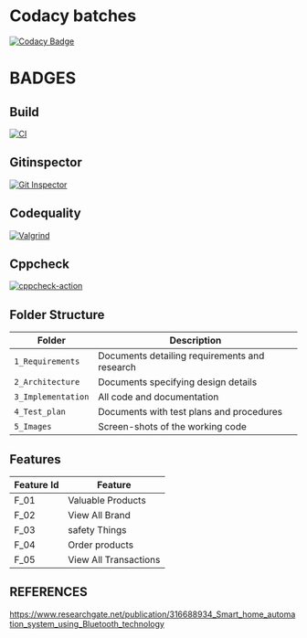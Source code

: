 # Codacy batches

[![Codacy Badge](https://app.codacy.com/project/badge/Grade/33f1b3529b8c4cda8b45d3c10df1d34c)](https://www.codacy.com/gh/gokulkannan-srec/M1_ProjectGoal_App/dashboard?utm_source=github.com&amp;utm_medium=referral&amp;utm_content=gokulkannan-srec/M1_ProjectGoal_App&amp;utm_campaign=Badge_Grade)

# BADGES
## Build
[![CI](https://github.com/gokulkannan-srec/M1_ProjectGoal_App/actions/workflows/build.yml/badge.svg)](https://github.com/gokulkannan-srec/M1_ProjectGoal_App/actions/workflows/build.yml)

## Gitinspector
[![Git Inspector](https://github.com/gokulkannan-srec/M1_ProjectGoal_App/actions/workflows/gitinspector.yml/badge.svg)](https://github.com/gokulkannan-srec/M1_ProjectGoal_App/actions/workflows/gitinspector.yml)

## Codequality
[![Valgrind](https://github.com/gokulkannan-srec/M1_ProjectGoal_App/actions/workflows/codequality.yml/badge.svg)](https://github.com/gokulkannan-srec/M1_ProjectGoal_App/actions/workflows/codequality.yml)

## Cppcheck
[![cppcheck-action](https://github.com/gokulkannan-srec/M1_ProjectGoal_App/actions/workflows/cpp.yml/badge.svg)](https://github.com/gokulkannan-srec/M1_ProjectGoal_App/actions/workflows/cpp.yml)

## Folder Structure
Folder             | Description
-------------------| -----------------------------------------
`1_Requirements`   | Documents detailing requirements and research
`2_Architecture`   | Documents specifying design details
`3_Implementation` | All code and documentation
`4_Test_plan`      | Documents with test plans and procedures
`5_Images`         | Screen-shots of the working code
##  Features
| Feature Id | Feature |
| -----------|---------|
|F_01| Valuable Products | |
|F_02|View All Brand |
|F_03| safety Things |
|F_04| Order products |
|F_05| View All Transactions |

## REFERENCES


https://www.researchgate.net/publication/316688934_Smart_home_automation_system_using_Bluetooth_technology

